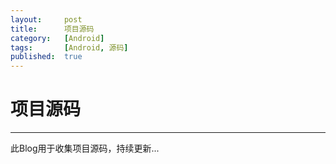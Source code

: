 ```yaml
---
layout:		post
title:		项目源码
category:	[Android]
tags:		[Android, 源码]
published:	true
---
```

# 项目源码
---

此Blog用于收集项目源码，持续更新...